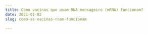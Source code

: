 ```yaml
---
title: Como vacinas que usam RNA mensageiro (mRNA) funcionam?
date: 2021-01-02
slug: como-as-vacinas-rnam-funcionam

---
```

